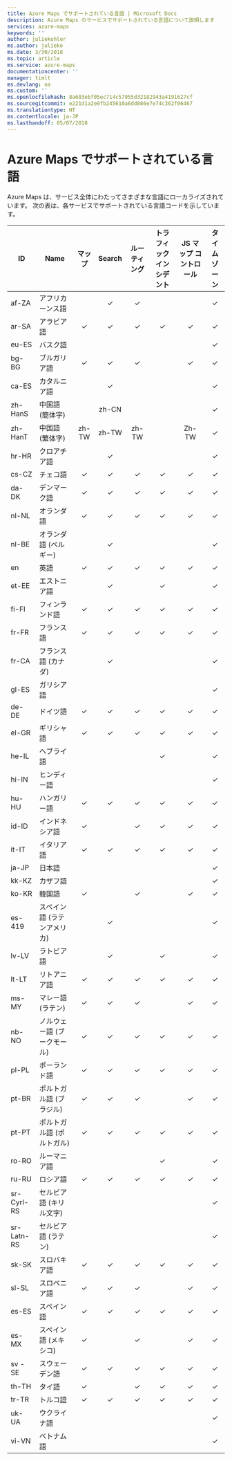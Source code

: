 ```yaml
---
title: Azure Maps でサポートされている言語 | Microsoft Docs
description: Azure Maps のサービスでサポートされている言語について説明します
services: azure-maps
keywords: ''
author: juliekohler
ms.author: julieko
ms.date: 3/30/2018
ms.topic: article
ms.service: azure-maps
documentationcenter: ''
manager: timlt
ms.devlang: na
ms.custom: ''
ms.openlocfilehash: 8a603ebf05ec714c57955d32182943a4191627cf
ms.sourcegitcommit: e221d1a2e0fb245610a6dd886e7e74c362f06467
ms.translationtype: HT
ms.contentlocale: ja-JP
ms.lasthandoff: 05/07/2018
---
```

# <a name="azure-maps-supported-languages"></a>Azure Maps でサポートされている言語
Azure Maps は、サービス全体にわたってさまざまな言語にローカライズされています。  次の表は、各サービスでサポートされている言語コードを示しています。  
  

| ID         | Name                   |  マップ | Search | ルーティング | トラフィック インシデント | JS マップ コントロール | タイム ゾーン |
|------------|------------------------|:-----:|:------:|:-------:|:-----------------:|:--------------:|:---------:|
| af-ZA      | アフリカーンス語              |       |    ✓   |    ✓    |                   |                |     ✓     |
| ar-SA      | アラビア語                 |   ✓   |    ✓   |    ✓    |         ✓         |        ✓       |     ✓     |
| eu-ES      | バスク語                 |       |        |         |                   |                |     ✓     |
| bg-BG      | ブルガリア語              |   ✓   |    ✓   |    ✓    |                   |        ✓       |     ✓     |
| ca-ES      | カタルニア語                |       |    ✓   |         |                   |                |     ✓     |
| zh-HanS    | 中国語 (簡体字)   |       |  zh-CN |         |                   |                |     ✓     |
| zh-HanT    | 中国語 (繁体字)  | zh-TW |  zh-TW |  zh-TW  |                   |      Zh-TW     |     ✓     |
| hr-HR      | クロアチア語               |       |    ✓   |         |                   |                |     ✓     |
| cs-CZ      | チェコ語                  |   ✓   |    ✓   |    ✓    |         ✓         |        ✓       |     ✓     |
| da-DK      | デンマーク語                 |   ✓   |    ✓   |    ✓    |         ✓         |        ✓       |     ✓     |
| nl-NL      | オランダ語                  |   ✓   |    ✓   |    ✓    |         ✓         |        ✓       |     ✓     |
| nl-BE      | オランダ語 (ベルギー)        |       |    ✓   |         |                   |                |     ✓     |
| en         | 英語                |   ✓   |    ✓   |    ✓    |         ✓         |        ✓       |     ✓     |
| et-EE      | エストニア語               |       |    ✓   |         |         ✓         |                |     ✓     |
| fi-FI      | フィンランド語                |   ✓   |    ✓   |    ✓    |         ✓         |        ✓       |     ✓     |
| fr-FR      | フランス語                 |   ✓   |    ✓   |    ✓    |         ✓         |        ✓       |     ✓     |
| fr-CA      | フランス語 (カナダ)      |       |    ✓   |         |                   |                |     ✓     |
| gl-ES      | ガリシア語               |       |        |         |                   |                |     ✓     |
| de-DE      | ドイツ語                 |   ✓   |    ✓   |    ✓    |         ✓         |        ✓       |     ✓     |
| el-GR      | ギリシャ語                  |   ✓   |    ✓   |    ✓    |         ✓         |        ✓       |     ✓     |
| he-IL      | ヘブライ語                 |       |        |         |         ✓         |                |     ✓     |
| hi-IN      | ヒンディー語                  |       |        |         |                   |                |     ✓     |
| hu-HU      | ハンガリー語              |   ✓   |    ✓   |    ✓    |         ✓         |        ✓       |     ✓     |
| id-ID      | インドネシア語             |   ✓   |        |    ✓    |         ✓         |        ✓       |     ✓     |
| it-IT      | イタリア語                |   ✓   |    ✓   |    ✓    |         ✓         |        ✓       |     ✓     |
| ja-JP      | 日本語               |       |        |         |                   |                |     ✓     |
| kk-KZ      | カザフ語                 |       |        |         |                   |                |     ✓     |
| ko-KR      | 韓国語                 |   ✓   |        |    ✓    |                   |        ✓       |     ✓     |
| es-419     | スペイン語 (ラテンアメリカ) |       |    ✓   |         |                   |                |     ✓     |
| lv-LV      | ラトビア語                |       |    ✓   |         |         ✓         |                |     ✓     |
| lt-LT      | リトアニア語             |   ✓   |    ✓   |    ✓    |         ✓         |        ✓       |     ✓     |
| ms-MY      | マレー語 (ラテン)          |   ✓   |    ✓   |    ✓    |                   |        ✓       |     ✓     |
| nb-NO      | ノルウェー語 (ブークモール)       |   ✓   |    ✓   |    ✓    |         ✓         |        ✓       |     ✓     |
| pl-PL      | ポーランド語                 |   ✓   |    ✓   |    ✓    |         ✓         |        ✓       |     ✓     |
| pt-BR      | ポルトガル語 (ブラジル)    |   ✓   |    ✓   |    ✓    |                   |        ✓       |     ✓     |
| pt-PT      | ポルトガル語 (ポルトガル)  |   ✓   |    ✓   |    ✓    |         ✓         |        ✓       |     ✓     |
| ro-RO      | ルーマニア語               |       |        |         |         ✓         |                |     ✓     |
| ru-RU      | ロシア語                |   ✓   |    ✓   |    ✓    |         ✓         |        ✓       |     ✓     |
| sr-Cyrl-RS | セルビア語 (キリル文字)     |       |        |         |                   |                |     ✓     |
| sr-Latn-RS | セルビア語 (ラテン)        |       |        |         |                   |                |     ✓     |
| sk-SK      | スロバキア語              |   ✓   |    ✓   |    ✓    |         ✓         |        ✓       |     ✓     |
| sl-SL      | スロベニア語              |   ✓   |    ✓   |    ✓    |                   |        ✓       |     ✓     |
| es-ES      | スペイン語                |   ✓   |    ✓   |    ✓    |         ✓         |        ✓       |     ✓     |
| es-MX      | スペイン語 (メキシコ)       |   ✓   |        |    ✓    |                   |        ✓       |     ✓     |
| sv -SE     | スウェーデン語                |   ✓   |    ✓   |    ✓    |         ✓         |        ✓       |     ✓     |
| th-TH      | タイ語                   |   ✓   |        |    ✓    |         ✓         |        ✓       |     ✓     |
| tr-TR      | トルコ語                |   ✓   |    ✓   |    ✓    |         ✓         |        ✓       |     ✓     |
| uk-UA      | ウクライナ語               |       |        |         |                   |                |     ✓     |
| vi-VN      | ベトナム語             |       |        |         |                   |                |     ✓     |
